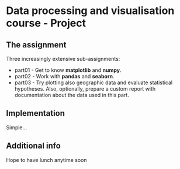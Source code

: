 # Data processing and visualisation course - Project

## The assignment

Three increasingly extensive sub-assignments:
* part01 - Get to know **matplotlib** and **numpy**.
* part02 - Work with **pandas** and **seaborn**.
* part03 - Try plotting also geographic data and evaluate statistical hypotheses.
Also, optionally, prepare a custom report with documentation about the data used in this part.

## Implementation

Simple...

## Additional info

Hope to have lunch anytime soon